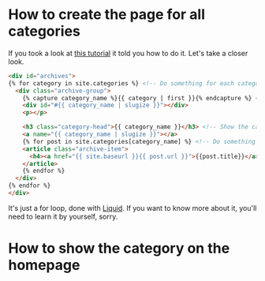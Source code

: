 # How to create the page for all categories

If you took a look at [this tutorial](https://blog.webjeda.com/jekyll-categories/) it told you how to do it. Let's take a closer look.

```html
<div id="archives">
{% for category in site.categories %} <!-- Do something for each category -->
  <div class="archive-group">
    {% capture category_name %}{{ category | first }}{% endcapture %} <!-- Get the first category -->
    <div id="#{{ category_name | slugize }}"></div>
    <p></p>

    <h3 class="category-head">{{ category_name }}</h3> <!-- Show the category name -->
    <a name="{{ category_name | slugize }}"></a>
    {% for post in site.categories[category_name] %} <!-- Do something for every post there is in this category -->
    <article class="archive-item">
      <h4><a href="{{ site.baseurl }}{{ post.url }}">{{post.title}}</a></h4> <!-- Show a post -->
    </article>
    {% endfor %}
  </div>
{% endfor %}
</div>
```

It's just a for loop, done with [Liquid](https://jekyllrb.com/docs/liquid/). If you want to know more about it, you'll need to learn it by yourself, sorry.

# How to show the category on the homepage 

